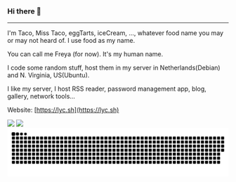 ### Hi there 👋

---

I'm Taco, Miss Taco, eggTarts, iceCream, ..., whatever food name you may or may not heard of. I use food as my name.

You can call me Freya (for now). It's my human name.

I code some random stuff, host them in my server in Netherlands(Debian) and N. Virginia, US(Ubuntu).

I like my server, I host RSS reader, password management app, blog, gallery, network tools...

Website: [https://lyc.sh](https://lyc.sh)

<!-- - 👯 I’m looking to collaborate on ...
- 🤔 I’m looking for help with ...
- 💬 Ask me about ...
- 📫 How to reach me: -->
<!--
<picture>
  <source
    srcset="https://github-readme-stats.vercel.app/api/wakatime?username=leots1234&layout=compact&api_domain=wakapi.dev&theme=dark"
    media="(prefers-color-scheme: dark)"
  />
  <source
    srcset="https://github-readme-stats.vercel.app/api/wakatime?username=leots1234&layout=compact&api_domain=wakapi.dev"
    media="(prefers-color-scheme: light), (prefers-color-scheme: no-preference)"
  />
  <img src="https://github-readme-stats.vercel.app/api/wakatime?username=leots1234&layout=compact&api_domain=wakapi.dev" />
</picture>
-->
<picture>
  <source
    srcset="https://github-readme-stats.vercel.app/api/wakatime?username=leots1234&layout=compact&langs_count=10&custom_title=Most%20Used%20Languages&display_format=percent&api_domain=wakapi.dev&theme=github_dark&hide_border=true"
    media="(prefers-color-scheme: dark)"
  />
  <source
    srcset="https://github-readme-stats.vercel.app/api/wakatime?username=leots1234&layout=compact&langs_count=10&custom_title=Most%20Used%20Languages&display_format=percent&theme=graywhite&api_domain=wakapi.dev&hide_border=true"
    media="(prefers-color-scheme: light), (prefers-color-scheme: no-preference)"
  />
  <img src="https://github-readme-stats.vercel.app/api/wakatime?username=leots1234&layout=compact&langs_count=10&custom_title=Most%20Used%20Languages&display_format=percent&theme=graywhite&api_domain=wakapi.dev&hide_border=true" />
</picture>

<picture>
  <source
    srcset="https://github-readme-stats.vercel.app/api?username=ann61c&rank_icon=github&theme=github_dark&hide_border=true&card_width=270"
    media="(prefers-color-scheme: dark)"
  />
  <source
    srcset="https://github-readme-stats.vercel.app/api?username=ann61c&rank_icon=github&hide_border=true&theme=graywhite&card_width=270"
    media="(prefers-color-scheme: light), (prefers-color-scheme: no-preference)"
  />
  <img src="https://github-readme-stats.vercel.app/api?username=ann61c&rank_icon=github&hide_border=true&theme=graywhite&card_width=270" />
</picture>

<picture>
  <source media="(prefers-color-scheme: dark)" srcset="https://raw.githubusercontent.com/ann61c/ann61c/output/github-contribution-grid-snake-dark.svg">
  <source media="(prefers-color-scheme: light)" srcset="https://raw.githubusercontent.com/ann61c/ann61c/output/github-contribution-grid-snake.svg">
  <img alt="github contribution grid snake animation" src="https://raw.githubusercontent.com/ann61c/ann61c/output/github-contribution-grid-snake.svg">
</picture>
